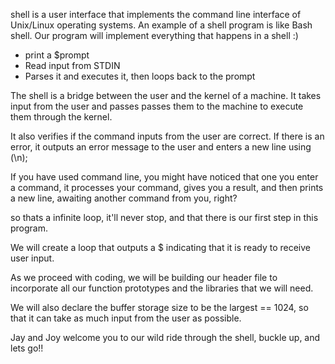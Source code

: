 shell is a user interface that implements the command line interface of Unix/Linux operating systems.
An example of a shell program is like Bash shell.
Our program will implement everything that happens in a shell :)
  - print a $prompt
  - Read input from STDIN
  - Parses it and executes it, then loops back to the prompt

The shell is a bridge between the user and the kernel of a machine. It takes input from the user and passes passes them to the machine to execute them through the kernel.

It also verifies if the command inputs from the user are correct. If there is an error, it outputs an error message to the user and enters a new line using (\n);

If you have used command line, you might have noticed that one you enter a command, it processes your command, gives you a result, and then prints a new line, awaiting another command from you, right?

so thats a infinite loop, it'll never stop, and that there is our first step in this program.

We will create a loop that outputs a $ indicating that it is ready to receive user input.

As we proceed with coding, we will be building our header file to incorporate all our function prototypes and the libraries that we will need.

We will also declare the buffer storage size to be the largest == 1024, so that it can take as much input from the user as possible.

Jay and Joy welcome you to our wild ride through the shell, buckle up, and lets go!!

